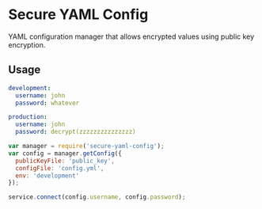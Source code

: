 # Secure YAML Config

YAML configuration manager that allows encrypted values using public key
encryption.

## Usage

```yaml
development:
  username: john
  password: whatever

production:
  username: john
  password: decrypt(zzzzzzzzzzzzzzz)
```

```javascript
var manager = require('secure-yaml-config');
var config = manager.getConfig({
  publicKeyFile: 'public_key',
  configFile: 'config.yml',
  env: 'development'
});

service.connect(config.username, config.password);
```

